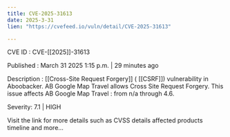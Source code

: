 ```yaml
---
title: CVE-2025-31613
date: 2025-3-31
lien: "https://cvefeed.io/vuln/detail/CVE-2025-31613"

---
```


CVE ID : CVE-[[2025]]-31613

Published :  March 31
2025
1:15 p.m. | 29 minutes ago

Description :  [[Cross-Site Request Forgery]] ( [[CSRF]]) vulnerability in Aboobacker. AB Google Map Travel  allows Cross Site Request Forgery. This issue affects AB Google Map Travel : from n/a through 4.6.

Severity: 7.1 | HIGH

Visit the link for more details
such as CVSS details
affected products
timeline
and more...
